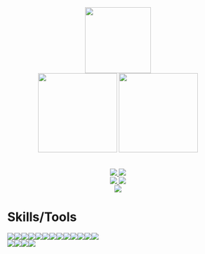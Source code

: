 
<div id="header" align="center">
  <img src="https://media.giphy.com/media/M9gbBd9nbDrOTu1Mqx/giphy.gif" width="150"/>
</div>


<div align='center'>
<img src ="https://github-readme-stats.vercel.app/api/?username=ketan-paunikar&count_private=true&theme=tokyonight&showicons=true" height="180"/>
<img src = "https://github-readme-stats.vercel.app/api/top-langs/?username=ketan-paunikar&langs_count=5&theme=tokyonight" height="180"/>
</div>
<br>
<br>
<div align='center'>
  <div>
          <a href="https://github.com/ketan-paunikar/ticketing-tool">
                <img  src="https://github-readme-stats.vercel.app/api/pin/?username=ketan-paunikar&repo=ticketing-tool&theme=tokyonight&showicons=true">
          </a>
           <a href="https://github.com/ketan-paunikar/monsters-rolodex">
                <img  src="https://github-readme-stats.vercel.app/api/pin/?username=ketan-paunikar&repo=monsters-rolodex&theme=tokyonight&showicons=true">
          </a>
  </div>
  <div>
          <a href="https://github.com/ketan-paunikar/ping-pong">
                <img  src="https://github-readme-stats.vercel.app/api/pin/?username=ketan-paunikar&repo=ping-pong&theme=tokyonight&showicons=true">
          </a>
          <a href="https://github.com/ketan-paunikar/infinite-scroll">
                <img  src="https://github-readme-stats.vercel.app/api/pin/?username=ketan-paunikar&repo=infinite-scroll&theme=tokyonight&showicons=true">
          </a>
  </div>
  <div>
          <a href="https://github.com/ketan-paunikar/monster-rolodex">
                <img  src="https://github-readme-stats.vercel.app/api/pin/?username=ketan-paunikar&repo=monster-rolodex&theme=tokyonight&showicons=true">
          </a>
  </div>
</div>  


# Skills/Tools
<img src="https://img.shields.io/badge/JavaScript-F7DF1E?style=for-the-badge&logo=javascript&logoColor=black"><img src="https://img.shields.io/badge/React-20232A?style=for-the-badge&logo=react&logoColor=61DAFB"><img src="https://img.shields.io/badge/Node.js-43853D?style=for-the-badge&logo=node.js&logoColor=white"><img src ="https://img.shields.io/badge/Express.js-404D59?style=for-the-badge"><img src="https://img.shields.io/badge/Redux-593D88?style=for-the-badge&logo=redux&logoColor=white"><img src ="https://img.shields.io/badge/React_Router-CA4245?style=for-the-badge&logo=react-router&logoColor=white"><img src="https://img.shields.io/badge/HTML5-E34F26?style=for-the-badge&logo=html5&logoColor=white"><img src="https://img.shields.io/badge/CSS3-1572B6?style=for-the-badge&logo=css3&logoColor=white"><img src="https://img.shields.io/badge/Sass-CC6699?style=for-the-badge&logo=sass&logoColor=white"><img src="https://img.shields.io/badge/Bootstrap-563D7C?style=for-the-badge&logo=bootstrap&logoColor=white"><img src="https://img.shields.io/badge/MongoDB-4EA94B?style=for-the-badge&logo=mongodb&logoColor=white"><img src ="https://img.shields.io/badge/Heroku-430098?style=for-the-badge&logo=heroku&logoColor=white"><img src="https://img.shields.io/badge/json%20web%20tokens-323330?style=for-the-badge&logo=json-web-tokens&logoColor=pink">
<br>
<img src ="https://img.shields.io/badge/Visual_Studio_Code-0078D4?style=for-the-badge&logo=visual%20studio%20code&logoColor=white"><img src="https://img.shields.io/badge/GIT-E44C30?style=for-the-badge&logo=git&logoColor=white"><img src ="https://img.shields.io/badge/GNU%20Bash-4EAA25?style=for-the-badge&logo=GNU%20Bash&logoColor=white"><img src="https://img.shields.io/badge/Notepad++-90E59A.svg?style=for-the-badge&logo=notepad%2B%2B&logoColor=black">

